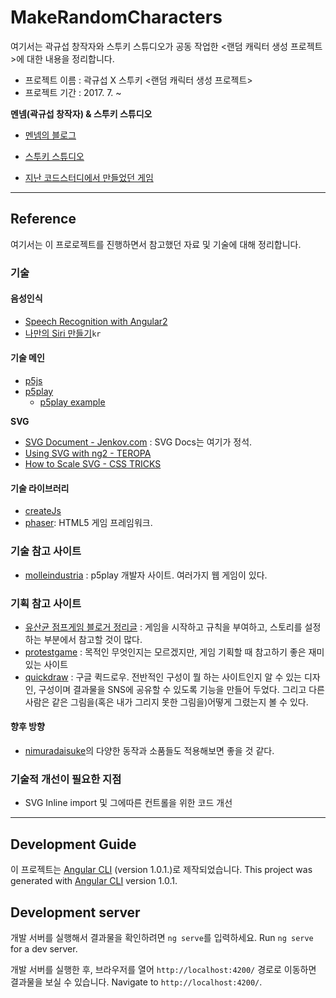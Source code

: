 # MakeRandomCharacters

여기서는 곽규섭 창작자와 스투키 스튜디오가 공동 작업한 <랜덤 캐릭터 생성 프로젝트>에 대한 내용을 정리합니다.

- 프로젝트 이름 : 곽규섭 X 스투키 <랜덤 캐릭터 생성 프로젝트>
- 프로젝트 기간 : 2017. 7. ~


**멘넴(곽규섭 창작자) & 스투키 스튜디오**

- [멘넴의 블로그](http://blog.naver.com/mennem/)
- [스투키 스튜디오](https://stuckyi.studio)


- [지난 코드스터디에서 만들었던 게임](http://stuckyi.studio/mennem/codestudy-master/study2/mennem_world.html)




---

## Reference
여기서는 이 프로로젝트를 진행하면서 참고했던 자료 및 기술에 대해 정리합니다.

### 기술

#### 음성인식

- [Speech Recognition with Angular2](https://hassantariqblog.wordpress.com/2016/12/04/angular2-web-speech-api-speech-recognition-in-angular2/)
- [나만의 Siri 만들기](https://www.vobour.com/%EC%9D%8C%EC%84%B1%EC%9D%B8%EC%8B%9D-api-web-speech-api-%EB%82%98%EB%A7%8C%EC%9D%98-%EC%8B%9C%EB%A6%AC%EB%A5%BC-%EB%A7%8C%EB%93%A4-%EC%88%98-%EC%9E%88)`kr`

#### 기술 메인


- [p5js]()
- [p5play]()
    - [p5play example](http://p5play.molleindustria.org/examples/index.html?fileName=sprite3.js)

**SVG**
- [SVG Document - Jenkov.com](http://tutorials.jenkov.com/svg/svg-viewport-view-box.html) : SVG Docs는 여기가 정석.
- [Using SVG with ng2 - TEROPA](https://teropa.info/blog/2016/12/12/graphics-in-angular-2.html)
- [How to Scale SVG - CSS TRICKS](https://css-tricks.com/scale-svg/)

#### 기술 라이브러리
- [createJs](http://createjs.com/)
- [phaser](http://phaser.io/): HTML5 게임 프레임워크.


### 기술 참고 사이트

- [molleindustria](http://molleindustria.org/) : p5play 개발자 사이트. 여러가지 웹 게임이 있다.



### 기획 참고 사이트

- [유산균 점프게임 블로거 정리글](http://pastelcloud.tistory.com/m/142) : 게임을 시작하고 규칙을 부여하고, 스토리를 설정하는 부분에서 참고할 것이 많다.
- [protestgame](http://www.protestgames.org/) : 목적인 무엇인지는 모르겠지만, 게임 기획할 때 참고하기 좋은 재미있는 사이트
- [quickdraw](https://quickdraw.withgoogle.com/) : 구글 퀵드로우. 전반적인 구성이 뭘 하는 사이트인지 알 수 있는 디자인, 구성이며 결과물을 SNS에 공유할 수 있도록 기능을 만들어 두었다. 그리고 다른 사람은 같은 그림을(혹은 내가 그리지 못한 그림을)어떻게 그렸는지 볼 수 있다.

#### 향후 방향

- [nimuradaisuke](http://nimuradaisuke.tumblr.com/)의 다양한 동작과 소품들도 적용해보면 좋을 것 같다.


### 기술적 개선이 필요한 지점
- SVG Inline import 및 그에따른 컨트롤을 위한 코드 개선


---

## Development Guide

이 프로젝트는  [Angular CLI](https://github.com/angular/angular-cli) (version 1.0.1.)로 제작되었습니다.
This project was generated with [Angular CLI](https://github.com/angular/angular-cli) version 1.0.1.


## Development server

개발 서버를 실행해서 결과물을 확인하려면 `ng serve`를 입력하세요.
Run `ng serve` for a dev server.

개발 서버를 실행한 후, 브라우저를 열어 `http://localhost:4200/` 경로로 이동하면 결과물을 보실 수 있습니다. 
Navigate to `http://localhost:4200/`.


